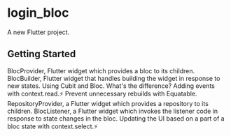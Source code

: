 # login_bloc

A new Flutter project.

## Getting Started

BlocProvider, Flutter widget which provides a bloc to its children.
BlocBuilder, Flutter widget that handles building the widget in response to new states.
Using Cubit and Bloc. What's the difference?
Adding events with context.read.⚡
Prevent unnecessary rebuilds with Equatable.
RepositoryProvider, a Flutter widget which provides a repository to its children.
BlocListener, a Flutter widget which invokes the listener code in response to state changes in the bloc.
Updating the UI based on a part of a bloc state with context.select.⚡
